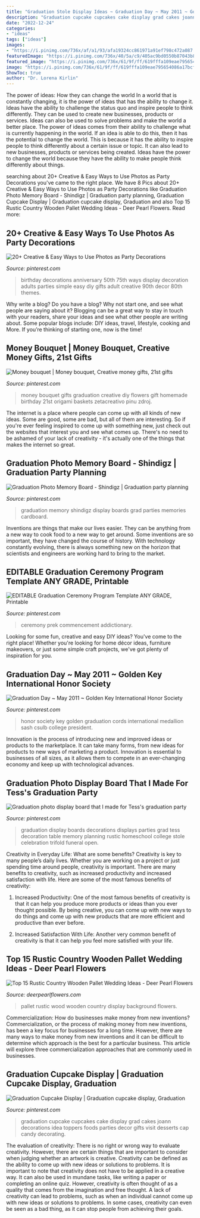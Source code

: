 ```yaml
---
title: "Graduation Stole Display Ideas ~ Graduation Day ~ May 2011 ~ Golden Key International Honor Society"
description: "Graduation cupcake cupcakes cake display grad cakes joann decorations idea toppers foods parties decor gifts visit desserts cap candy decorating"
date: "2022-12-24"
categories:
- "ideas"
tags: ["ideas"]
images:
- "https://i.pinimg.com/736x/af/a1/93/afa19324cc861971a91ef798c472a087.jpg"
featuredImage: "https://i.pinimg.com/736x/40/5a/c9/405ac9bd0550b87043b85505d27d413b--money-bouquet-gift-wrapping.jpg"
featured_image: "https://i.pinimg.com/736x/61/9f/ff/619fffa109eae795654086a17bcfd2f8.jpg"
image: "https://i.pinimg.com/736x/61/9f/ff/619fffa109eae795654086a17bcfd2f8.jpg"
ShowToc: true
author: "Dr. Lorena Kirlin"
---
```



The power of ideas: How they can change the world
In a world that is constantly changing, it is the power of ideas that has the ability to change it. Ideas have the ability to challenge the status quo and inspire people to think differently. They can be used to create new businesses, products or services. Ideas can also be used to solve problems and make the world a better place.
The power of ideas comes from their ability to challenge what is currently happening in the world. If an idea is able to do this, then it has the potential to change the world. This is because it has the ability to inspire people to think differently about a certain issue or topic. It can also lead to new businesses, products or services being created. Ideas have the power to change the world because they have the ability to make people think differently about things.

	

		
searching about 20+ Creative &amp; Easy Ways to Use Photos as Party Decorations you've came to the right place. We have 8 Pics about 20+ Creative &amp; Easy Ways to Use Photos as Party Decorations like Graduation Photo Memory Board - Shindigz | Graduation party planning, Graduation Cupcake Display | Graduation cupcake display, Graduation and also Top 15 Rustic Country Wooden Pallet Wedding Ideas - Deer Pearl Flowers. Read more:
		
    
## 20+ Creative &amp; Easy Ways To Use Photos As Party Decorations

<img loading=lazy src="https://i.pinimg.com/736x/af/a1/93/afa19324cc861971a91ef798c472a087.jpg" onerror="this.onerror=null;this.src='https://tse3.mm.bing.net/th?id=OIP.u81lz7AV2QzNeKTRntDZYwHaLH&amp;pid=15.1';" alt="20+ Creative &amp; Easy Ways to Use Photos as Party Decorations">

_Source: pinterest.com_

>birthday decorations anniversary 50th 75th ways display decoration adults parties simple easy diy gifts adult creative 90th decor 80th themes. 

	

Why write a blog?
Do you have a blog? Why not start one, and see what people are saying about it? Blogging can be a great way to stay in touch with your readers, share your ideas and see what other people are writing about. Some popular blogs include: DIY ideas, travel, lifestyle, cooking and More. If you’re thinking of starting one, now is the time!

    
## Money Bouquet | Money Bouquet, Creative Money Gifts, 21st Gifts

<img loading=lazy src="https://i.pinimg.com/736x/40/5a/c9/405ac9bd0550b87043b85505d27d413b--money-bouquet-gift-wrapping.jpg" onerror="this.onerror=null;this.src='https://tse3.mm.bing.net/th?id=OIP.RKPmmwjCUe2MQ76Q3uHBJAHaJ3&amp;pid=15.1';" alt="Money bouquet | Money bouquet, Creative money gifts, 21st gifts">

_Source: pinterest.com_

>money bouquet gifts graduation creative diy flowers gift homemade birthday 21st origami baskets zetacreativo pinu zdroj. 

	

The internet is a place where people can come up with all kinds of new ideas. Some are good, some are bad, but all of them are interesting. So if you're ever feeling inspired to come up with something new, just check out the websites that interest you and see what comes up. There's no need to be ashamed of your lack of creativity - it's actually one of the things that makes the internet so great.

    
## Graduation Photo Memory Board - Shindigz | Graduation Party Planning

<img loading=lazy src="https://i.pinimg.com/736x/61/9f/ff/619fffa109eae795654086a17bcfd2f8.jpg" onerror="this.onerror=null;this.src='https://tse3.mm.bing.net/th?id=OIP.G-t9AvPXR33w87HHRqQ7ZgHaHa&amp;pid=15.1';" alt="Graduation Photo Memory Board - Shindigz | Graduation party planning">

_Source: pinterest.com_

>graduation memory shindigz display boards grad parties memories cardboard. 

	

Inventions are things that make our lives easier. They can be anything from a new way to cook food to a new way to get around. Some inventions are so important, they have changed the course of history. With technology constantly evolving, there is always something new on the horizon that scientists and engineers are working hard to bring to the market.

    
## EDITABLE Graduation Ceremony Program Template ANY GRADE, Printable

<img loading=lazy src="https://i.pinimg.com/736x/f6/be/e1/f6bee1f18b77b14dbbea10059c766830.jpg" onerror="this.onerror=null;this.src='https://tse1.mm.bing.net/th?id=OIP.qTtdUu9UXOsSCKoSkimVZQHaHa&amp;pid=15.1';" alt="EDITABLE Graduation Ceremony Program Template ANY GRADE, Printable">

_Source: pinterest.com_

>ceremony prek commencement addictionary. 

	

Looking for some fun, creative and easy DIY ideas? You've come to the right place! Whether you're looking for home décor ideas, furniture makeovers, or just some simple craft projects, we've got plenty of inspiration for you.

    
## Graduation Day ~ May 2011 ~ Golden Key International Honor Society

<img loading=lazy src="https://i.pinimg.com/736x/39/c9/00/39c900810c4a68a6a8eefa7097822c82--honor-society-golden-key.jpg" onerror="this.onerror=null;this.src='https://tse2.mm.bing.net/th?id=OIP.ES7-ia04LesJXZiT3gUIyQHaHr&amp;pid=15.1';" alt="Graduation Day ~ May 2011 ~ Golden Key International Honor Society">

_Source: pinterest.com_

>honor society key golden graduation cords international medallion sash csulb college president. 

	

Innovation is the process of introducing new and improved ideas or products to the marketplace. It can take many forms, from new ideas for products to new ways of marketing a product. Innovation is essential to businesses of all sizes, as it allows them to compete in an ever-changing economy and keep up with technological advances.

    
## Graduation Photo Display Board That I Made For Tess&#039;s Graduation Party

<img loading=lazy src="https://s-media-cache-ak0.pinimg.com/736x/84/16/95/84169591003934121104735e4efd0add.jpg" onerror="this.onerror=null;this.src='https://tse1.mm.bing.net/th?id=OIP.Y1_nKElDw9QZPXxJ57QzgAHaJ4&amp;pid=15.1';" alt="Graduation photo display board that I made for Tess&#039;s graduation party">

_Source: pinterest.com_

>graduation display boards decorations displays parties grad tess decoration table memory planning rustic homeschool college stole celebration trifold funeral open. 

	

Creativity in Everyday Life: What are some benefits?
Creativity is key to many people’s daily lives. Whether you are working on a project or just spending time around people, creativity is important. There are many benefits to creativity, such as increased productivity and increased satisfaction with life. Here are some of the most famous benefits of creativity: 
1) Increased Productivity: One of the most famous benefits of creativity is that it can help you produce more products or ideas than you ever thought possible. By being creative, you can come up with new ways to do things and come up with new products that are more efficient and productive than ever before. 

2) Increased Satisfaction With Life: Another very common benefit of creativity is that it can help you feel more satisfied with your life.

    
## Top 15 Rustic Country Wooden Pallet Wedding Ideas - Deer Pearl Flowers

<img loading=lazy src="https://www.deerpearlflowers.com/wp-content/uploads/2017/08/rustic-wood-pallet-wedding-photo-display.jpg" onerror="this.onerror=null;this.src='https://tse1.mm.bing.net/th?id=OIP.82rSuY01jGZqGsSI7WLZ1gHaLH&amp;pid=15.1';" alt="Top 15 Rustic Country Wooden Pallet Wedding Ideas - Deer Pearl Flowers">

_Source: deerpearlflowers.com_

>pallet rustic wood wooden country display background flowers. 

	

Commercialization: How do businesses make money from new inventions?
Commercialization, or the process of making money from new inventions, has been a key focus for businesses for a long time. However, there are many ways to make money from new inventions and it can be difficult to determine which approach is the best for a particular business. This article will explore three commercialization approaches that are commonly used in businesses.

    
## Graduation Cupcake Display | Graduation Cupcake Display, Graduation

<img loading=lazy src="https://i.pinimg.com/736x/44/45/5b/44455bf091a9861ae0d7b9d87b0e2f26--graduation-cupcakes-cupcake-display.jpg" onerror="this.onerror=null;this.src='https://tse2.mm.bing.net/th?id=OIP.fLtt1u7_q8ZLIQc8bW3SaAAAAA&amp;pid=15.1';" alt="Graduation Cupcake Display | Graduation cupcake display, Graduation">

_Source: pinterest.com_

>graduation cupcake cupcakes cake display grad cakes joann decorations idea toppers foods parties decor gifts visit desserts cap candy decorating. 

	

The evaluation of creativity: There is no right or wrong way to evaluate creativity. However, there are certain things that are important to consider when judging whether an artwork is creative.
Creativity can be defined as the ability to come up with new ideas or solutions to problems. It is important to note that creativity does not have to be applied in a creative way. It can also be used in mundane tasks, like writing a paper or completing an online quiz. However, creativity is often thought of as a quality that comes from the imagination and free thought. A lack of creativity can lead to problems, such as when an individual cannot come up with new ideas or solutions to problems. In some cases, creativity can even be seen as a bad thing, as it can stop people from achieving their goals.

